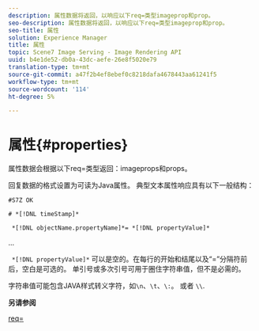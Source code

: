 ```yaml
---
description: 属性数据将返回，以响应以下req=类型imageprop和prop。
seo-description: 属性数据将返回，以响应以下req=类型imageprop和prop。
seo-title: 属性
solution: Experience Manager
title: 属性
topic: Scene7 Image Serving - Image Rendering API
uuid: b4e1de52-db0a-43dc-aefe-26e8f5020e79
translation-type: tm+mt
source-git-commit: a47f2b4ef8ebef0c8218dafa4678443aa61241f5
workflow-type: tm+mt
source-wordcount: '114'
ht-degree: 5%

---
```



# 属性{#properties}

属性数据会根据以下req=类型返回：imageprops和props。

回复数据的格式设置为可读为Java属性。 典型文本属性响应具有以下一般结构：

`#S7Z OK`

`# *[!DNL timeStamp]*`

` *[!DNL objectName.propertyName]*= *[!DNL propertyValue]*`

...

` *[!DNL propertyValue]*` 可以是空的。在每行的开始和结尾以及“=”分隔符前后，空白是可选的。 单引号或多次引号可用于圈住字符串值，但不是必需的。

字符串值可能包含JAVA样式转义字符，如`\n`、`\t`、`\:`。 或者 `\\`.

**另请参阅**

[req=](../../../../../ir-api/http-protocol/image-rendering-api-ref/c-ir-http-protocol-ref/c-ir-http-protocol-command-reference/r-ir-req.md#reference-792b1a663fb64261bd2de2a209b847fb)
